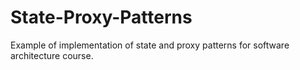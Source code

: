 # State-Proxy-Patterns
Example of implementation of state and proxy patterns for software architecture course.
